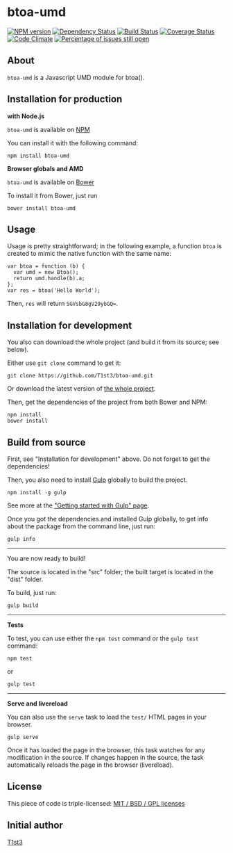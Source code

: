 btoa-umd
==================


[![NPM version](https://img.shields.io/npm/v/btoa-umd.svg)](https://www.npmjs.com/package/btoa-umd)
[![Dependency Status](https://img.shields.io/david/T1st3/btoa-umd.svg)](https://david-dm.org/t1st3/btoa-umd)
[![Build Status](https://img.shields.io/travis/T1st3/btoa-umd.svg)](https://travis-ci.org/T1st3/btoa-umd)
[![Coverage Status](https://img.shields.io/coveralls/T1st3/btoa-umd.svg)](https://coveralls.io/r/T1st3/btoa-umd)
[![Code Climate](https://img.shields.io/codeclimate/github/T1st3/btoa-umd.svg)](https://codeclimate.com/github/T1st3/btoa-umd)
[![Percentage of issues still open](http://isitmaintained.com/badge/open/t1st3/btoa-umd.svg)](http://isitmaintained.com/project/t1st3/btoa-umd "Percentage of issues still open")



About
---

`btoa-umd` is a Javascript UMD module for btoa().




Installation for production
---

**with Node.js**

`btoa-umd` is available on [NPM](https://www.npmjs.com/package/btoa-umd)

You can install it with the following command:

    npm install btoa-umd


**Browser globals and AMD**


`btoa-umd` is available on [Bower](http://bower.io/search/?q=btoa-umd)

To install it from Bower, just run 

    bower install btoa-umd


Usage
---

Usage is pretty straightforward; in the following example, a function `btoa` is created to mimic the native function with the same name:

    var btoa = function (b) {
      var umd = new Btoa();
      return umd.handle(b).a;
    };
    var res = btoa('Hello World');


Then, `res` will return `SGVsbG8gV29ybGQ=`.



Installation for development
---


You also can download the whole project (and build it from its source; see below).

Either use `git clone` command to get it:

    git clone https://github.com/T1st3/btoa-umd.git

Or download the latest version of [the whole project](https://github.com/T1st3/btoa-umd/archive/master.zip).

Then, get the dependencies of the project from both Bower and NPM:

    npm install
    bower install



Build from source
---


First, see "Installation for development" above. 
Do not forget to get the dependencies!

Then, you also need to install [Gulp](http://gulpjs.com/) globally to build the project.

    npm install -g gulp

See more at the ["Getting started with Gulp" page](https://github.com/gulpjs/gulp/blob/master/docs/getting-started.md#getting-started).

Once you got the dependencies and installed Gulp globally, to get info about the package from the command line, just run:

    gulp info


---

You are now ready to build!

The source is located in the "src" folder; the built target is located in the "dist" folder.

To build, just run:

    gulp build

---

**Tests**

To test, you can use either the `npm test` command or the `gulp test` command:

    npm test

or

    gulp test



---

**Serve and livereload**

You can also use the `serve` task to load the `test/` HTML pages in your browser.

    gulp serve

Once it has loaded the page in the browser, this task watches for any modification in the source.
If changes happen in the source, the task automatically reloads the page in the browser (livereload).






License
---


This piece of code is triple-licensed: [MIT / BSD / GPL licenses](https://github.com/T1st3/btoa-umd/blob/master/LICENSE.md)




Initial author
---

[T1st3](https://github.com/T1st3/) 

